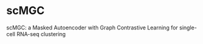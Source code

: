 # scMGC
scMGC: a Masked Autoencoder with Graph Contrastive Learning for single-cell RNA-seq clustering
